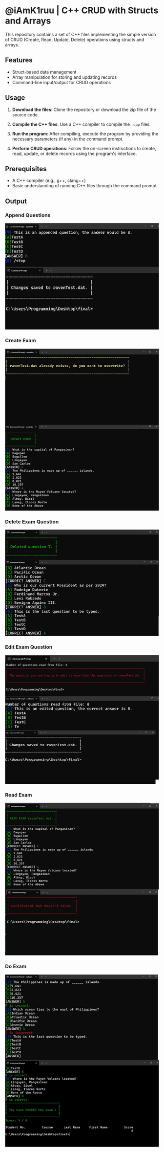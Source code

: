 # @iAmK1ruu | C++ CRUD with Structs and Arrays 

This repository contains a set of C++ files implementing the simple version of CRUD (Create, Read, Update, Delete) operations using structs and arrays.

## Features
- Struct-based data management
- Array manipulation for storing and updating records
- Command-line input/output for CRUD operations

## Usage

1. **Download the files**: Clone the repository or download the zip file of the source code.

2. **Compile the C++ files**: Use a C++ compiler to compile the `.cpp` files.

3. **Run the program**: After compiling, execute the program by providing the necessary parameters (if any) in the command prompt.

4. **Perform CRUD operations**: Follow the on-screen instructions to create, read, update, or delete records using the program's interface.

## Prerequisites
- A C++ compiler (e.g., g++, clang++)
- Basic understanding of running C++ files through the command prompt

## Output
### Append Questions

![Append](output-img/append.png)

### Create Exam 

![Create Exam](output-img/createexam.png)

### Delete Exam Question

![Delete Question](output-img/deleteq.png)

### Edit Exam Question

![Edit Question](output-img/edit.png)

### Read Exam

![Read Exam](output-img/readexam.png)

### Do Exam

![Do Exam](output-img/doexam.png)

